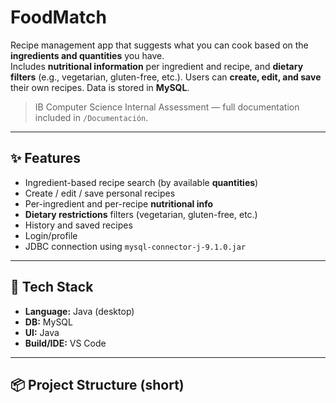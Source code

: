 # FoodMatch

Recipe management app that suggests what you can cook based on the **ingredients and quantities** you have.  
Includes **nutritional information** per ingredient and recipe, and **dietary filters** (e.g., vegetarian, gluten-free, etc.). Users can **create, edit, and save** their own recipes. Data is stored in **MySQL**.

> IB Computer Science Internal Assessment — full documentation included in `/Documentación`.

---

## ✨ Features
- Ingredient-based recipe search (by available **quantities**)
- Create / edit / save personal recipes
- Per-ingredient and per-recipe **nutritional info**
- **Dietary restrictions** filters (vegetarian, gluten-free, etc.)
- History and saved recipes
- Login/profile
- JDBC connection using `mysql-connector-j-9.1.0.jar`

---

## 🧰 Tech Stack
- **Language:** Java (desktop)
- **DB:** MySQL
- **UI:** Java 
- **Build/IDE:** VS Code

---

## 📦 Project Structure (short)
